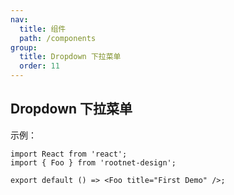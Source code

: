 ```yaml
---
nav:
  title: 组件
  path: /components
group:
  title: Dropdown 下拉菜单
  order: 11
---
```


## Dropdown 下拉菜单

示例：

```tsx
import React from 'react';
import { Foo } from 'rootnet-design';

export default () => <Foo title="First Demo" />;
```

<API />
